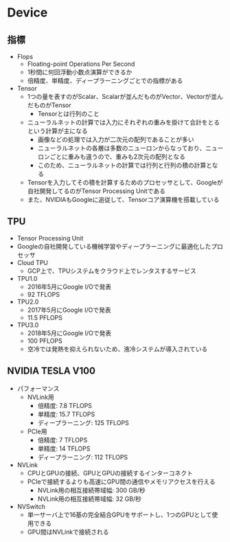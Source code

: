 # Device


## 指標
* Flops
    * Floating-point Operations Per Second
    * 1秒間に何回浮動小数点演算ができるか
    * 倍精度、単精度、ディープラーニングごとでの指標がある
* Tensor
    * 1つの量を表すのがScalar、Scalarが並んだものがVector、Vectorが並んだものがTensor
        * Tensorとは行列のこと
    * ニューラルネットの計算では入力にそれぞれの重みを掛けて合計をとるという計算が主になる
        * 画像などの処理では入力が二次元の配列であることが多い
        * ニューラルネットの各層は多数のニューロンからなっており、ニューロンごとに重みも違うので、重みも2次元の配列となる
        * このため、ニューラルネットの計算では行列と行列の積の計算となる
    * Tensorを入力してその積を計算するためのプロセッサとして、Googleが自社開発してるのがTensor Processing Unitである
    * また、NVIDIAもGoogleに追従して、Tensorコア演算機を搭載している


## TPU
* Tensor Processing Unit
* Googleの自社開発している機械学習やディープラーニングに最適化したプロセッサ
* Cloud TPU
    * GCP上で、TPUシステムをクラウド上でレンタスするサービス
* TPU1.0
    * 2016年5月にGoogle I/Oで発表
    * 92 TFLOPS
* TPU2.0
    * 2017年5月にGoogle I/Oで発表
    * 11.5 PFLOPS
* TPU3.0
    * 2018年5月にGoogle I/Oで発表
    * 100 PFLOPS
    * 空冷では発熱を抑えられないため、液冷システムが導入されている


## NVIDIA TESLA V100
* パフォーマンス
    * NVLink用
        * 倍精度: 7.8 TFLOPS
        * 単精度: 15.7 TFLOPS
        * ディープラーニング: 125 TFLOPS
    * PCIe用
        * 倍精度: 7 TFLOPS
        * 単精度: 14 TFLOPS
        * ディープラーニング: 112 TFLOPS
* NVLink
    * CPUとGPUの接続、GPUとGPUの接続するインターコネクト
    * PCIeで接続するよりも高速にGPU間の通信やメモリアクセスを行える
        * NVLink用の相互接続帯域幅: 300 GB/秒
        * NVLink用の相互接続帯域幅: 32 GB/秒
* NVSwitch
    * 単一サーバ上で16基の完全結合GPUをサポートし、1つのGPUとして使用できる
    * GPU間はNVLinkで接続される
